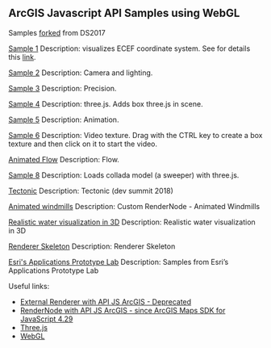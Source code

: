 
## ArcGIS Javascript API Samples using WebGL

Samples [forked](https://github.com/jkieboom/devsummit-palm-springs-2017) from DS2017

[Sample 1](https://nicogis.github.io/WebGL/index01.html)
Description: visualizes ECEF coordinate system. See for details this [link](https://developers.arcgis.com/javascript/latest/api-reference/esri-views-3d-externalRenderers.html).

[Sample 2](https://nicogis.github.io/WebGL/index02.html)
Description: Camera and lighting.

[Sample 3](https://nicogis.github.io/WebGL/index03.html)
Description: Precision.

[Sample 4](https://nicogis.github.io/WebGL/index04.html)
Description: three.js. Adds box three.js in scene.

[Sample 5](https://nicogis.github.io/WebGL/index05.html)
Description: Animation.

[Sample 6](https://nicogis.github.io/WebGL/index06.html)
Description: Video texture. Drag with the CTRL key to create a box texture and then click on it to start the video.

[Animated Flow](https://github.com/Esri/animated-flow-ts)
Description: Flow.

[Sample 8](https://nicogis.github.io/WebGL/Sweeper.html)
Description: Loads collada model (a sweeper) with three.js.

[Tectonic](https://jkieboom.github.io/devsummit-palm-springs-2018/demos/tectonic/)
Description: Tectonic (dev summit 2018)

[Animated windmills](https://developers.arcgis.com/javascript/latest/sample-code/custom-render-node-windmills/live/)
Description: Custom RenderNode - Animated Windmills

[Realistic water visualization in 3D](https://developers.arcgis.com/javascript/latest/sample-code/visualization-realistic-water/live/)
Description: Realistic water visualization in 3D

[Renderer Skeleton](https://nicogis.github.io/externalRendererSkeleton/)
Description: Renderer Skeleton

[Esri's Applications Prototype Lab](https://maps.esri.com/portal/WebApps/index.html)
Description: Samples from Esri’s Applications Prototype Lab

Useful links:
- [External Renderer with API JS ArcGIS - Deprecated](https://developers.arcgis.com/javascript/latest/api-reference/esri-views-3d-externalRenderers.html)
- [RenderNode with API JS ArcGIS - since ArcGIS Maps SDK for JavaScript 4.29](https://developers.arcgis.com/javascript/latest/api-reference/esri-views-3d-webgl-RenderNode.html)
- [Three.js](https://threejs.org/)
- [WebGL](https://webglfundamentals.org)

